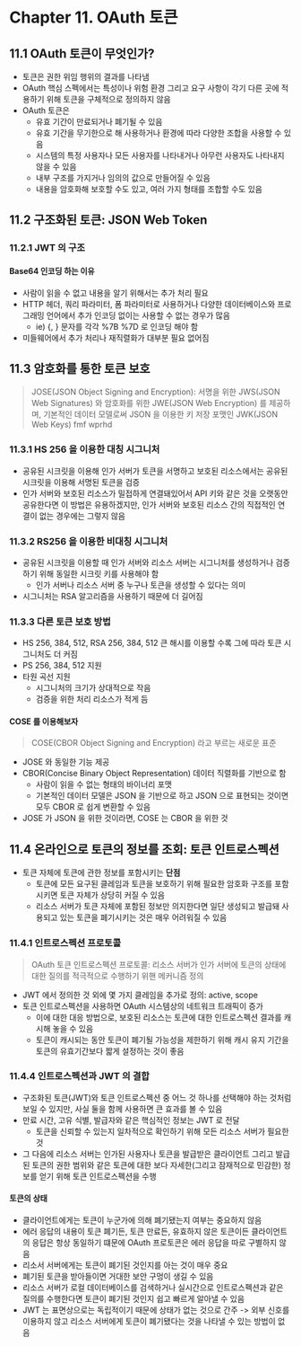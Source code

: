# Chapter 11. OAuth 토큰

## 11.1 OAuth 토큰이 무엇인가?

- 토큰은 권한 위임 행위의 결과를 나타냄
- OAuth 핵심 스펙에서는 특성이나 위험 환경 그리고 요구 사항이 각기 다른 곳에 적용하기 위해 토큰을 구체적으로 정의하지 않음
- OAuth 토큰은
  - 유효 기간이 만료되거나 폐기될 수 있음
  - 유효 기간을 무기한으로 해 사용하거나 환경에 따라 다양한 조합을 사용할 수 있음
  - 시스템의 특정 사용자나 모든 사용자를 나타내거나 아무런 사용자도 나타내지 않을 수 있음
  - 내부 구조를 가지거나 임의의 값으로 만들어질 수 있음
  - 내용을 암호화해 보호할 수도 있고, 여러 가지 형태를 조합할 수도 있음

## 11.2 구조화된 토큰: JSON Web Token

### 11.2.1 JWT 의 구조

#### Base64 인코딩 하는 이유

- 사람이 읽을 수 없고 내용을 알기 위해서는 추가 처리 필요
- HTTP 헤더, 쿼리 파라미터, 폼 파라미터로 사용하거나 다양한 데이터베이스와 프로그래밍 언어에서 추가 인코딩 없이는 사용할 수 없는 경우가 많음
  - ie) {, } 문자를 각각 %7B %7D 로 인코딩 해야 함
- 미들웨어에서 추가 처리나 재직렬화가 대부분 필요 없어짐

## 11.3 암호화를 통한 토큰 보호

> JOSE(JSON Object Signing and Encryption): 서명을 위한 JWS(JSON Web Signatures) 와 암호화를 위한 JWE(JSON Web Encryption) 를 제공하며, 기본적인 데이터 모델로써 JSON 을 이용한 키 저장 포맷인 JWK(JSON Web Keys) fmf wprhd

### 11.3.1 HS 256 을 이용한 대칭 시그니처

- 공유된 시크릿을 이용해 인가 서버가 토큰을 서명하고 보호된 리소스에서는 공유된 시크릿을 이용해 서명된 토큰을 검증
- 인가 서버와 보호된 리소스가 밀접하게 연결돼있어서 API 키와 같은 것을 오랫동안 공유한다면 이 방법은 유용하겠지만, 인가 서버와 보호된 리소스 간의 직접적인 연결이 없는 경우에는 그렇지 않음

### 11.3.2 RS256 을 이용한 비대칭 시그니처

- 공유된 시크릿을 이용할 때 인가 서버와 리소스 서버는 시그니처를 생성하거나 검증하기 위해 동일한 시크릿 키를 사용해야 함
  - 인가 서버나 리소스 서버 중 누구나 토큰을 생성할 수 있다는 의미
- 시그니처는 RSA 알고리즘을 사용하기 때문에 더 길어짐

### 11.3.3 다른 토큰 보호 방법

- HS 256, 384, 512, RSA 256, 384, 512 큰 해시를 이용할 수록 그에 따라 토큰 시그니처도 더 커짐
- PS 256, 384, 512 지원
- 타원 곡선 지원
  - 시그니처의 크기가 상대적으로 작음
  - 검증을 위한 처리 리소스가 적게 듬

#### COSE 를 이용해보자

> COSE(CBOR Object Signing and Encryption) 라고 부르는 새로운 표준

- JOSE 와 동일한 기능 제공
- CBOR(Concise Binary Object Representation) 데이터 직렬화를 기반으로 함
  - 사람이 읽을 수 없는 형태의 바이너리 포맷
  - 기본적인 데이터 모델은 JSON 을 기반으로 하고 JSON 으로 표현되는 것이면 모두 CBOR 로 쉽게 변환할 수 있음
- JOSE 가 JSON 을 위한 것이라면, COSE 는 CBOR 을 위한 것

## 11.4 온라인으로 토큰의 정보를 조회: 토큰 인트로스펙션

- 토큰 자체에 토큰에 관한 정보를 포함시키는 **단점**
  - 토큰에 모든 요구된 클레임과 토큰을 보호하기 위해 필요한 암호화 구조를 포함시키면 토큰 자체가 상당히 커질 수 있음
  - 리소스 서버가 토큰 자체에 포함된 정보만 의지한다면 일단 생성되고 발급돼 사용되고 있는 토큰을 폐기시키는 것은 매우 어려워질 수 있음

### 11.4.1 인트로스펙션 프로토콜

> OAuth 토큰 인트로스펙션 프로토콜: 리소스 서버가 인가 서버에 토큰의 상태에 대한 질의를 적극적으로 수행하기 위핸 메커니즘 정의

- JWT 에서 정의한 것 외에 몇 가지 클레임을 추가로 정의: active, scope
- 토큰 인트로스펙션을 사용하면 OAuth 시스템상의 네트워크 트래픽이 증가
  - 이에 대한 대응 방법으로, 보호된 리소스는 토큰에 대한 인트로스펙션 결과를 캐시해 놓을 수 있음
  - 토큰이 캐시되는 동안 토큰이 폐기될 가능성을 제한하기 위해 캐시 유지 기간을 토큰의 유효기간보다 짧게 설정하는 것이 좋음

### 11.4.4 인트로스펙션과 JWT 의 결합

- 구조화된 토큰(JWT)와 토큰 인트로스펙션 중 어느 것 하나를 선택해야 하는 것처럼 보일 수 있지만, 사실 둘을 함께 사용하면 큰 효과를 볼 수 있음
- 만료 시간, 고유 식별, 발급자와 같은 핵심적인 정보는 JWT 로 전달
  - 토큰을 신뢰할 수 있는지 일차적으로 확인하기 위해 모든 리소스 서버가 필요한 것
- 그 다음에 리소스 서버는 인가된 사용자나 토큰을 발급받은 클라이언트 그리고 발급된 토큰의 권한 범위와 같은 토큰에 대한 보다 자세한(그리고 잠재적으로 민감한) 정보를 얻기 위해 토큰 인트로스펙션을 수행

#### 토큰의 상태

- 클라이언트에게는 토큰이 누군가에 의해 폐기됐는지 여부는 중요하지 않음
- 에러 응답의 내용이 토큰 폐기든, 토큰 만료든, 유효하지 않은 토큰이든 클라이언트의 응답은 항상 동일하기 떄문에 OAuth 프로토콘은 에러 응답을 따로 구별하지 않음
- 리소서 서버에게는 토큰이 폐기된 것인지를 아는 것이 매우 중요
- 폐기된 토큰을 받아들이면 거대한 보안 구멍이 생길 수 있음
- 리소스 서버가 로컬 데이터베이스를 검색하거나 실시간으로 인트로스펙션과 같은 질의를 수행한다면 토큰이 폐기된 것인지 쉽고 빠르게 알아낼 수 있음
- JWT 는 표면상으로는 독립적이기 때문에 상태가 없는 것으로 간주 -> 외부 신호를 이용하지 않고 리소스 서버에게 토큰이 폐기됐다는 것을 나타낼 수 있는 방법이 없음